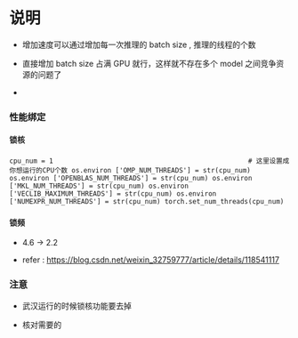 # 说明


* 增加速度可以通过增加每一次推理的 batch size , 推理的线程的个数

* 直接增加 batch size 占满 GPU 就行，这样就不存在多个 model 之间竞争资源的问题了

*  


### 性能绑定

#### 锁核

`
cpu_num = 1                                                 # 这里设置成你想运行的CPU个数
os.environ ['OMP_NUM_THREADS'] = str(cpu_num)
os.environ ['OPENBLAS_NUM_THREADS'] = str(cpu_num)
os.environ ['MKL_NUM_THREADS'] = str(cpu_num)
os.environ ['VECLIB_MAXIMUM_THREADS'] = str(cpu_num)
os.environ ['NUMEXPR_NUM_THREADS'] = str(cpu_num)
torch.set_num_threads(cpu_num)
`

#### 锁频

* 4.6 -> 2.2 

* refer : https://blog.csdn.net/weixin_32759777/article/details/118541117


### 注意

* 武汉运行的时候锁核功能要去掉

* 核对需要的